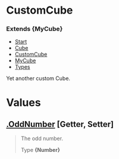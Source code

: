
# CustomCube
### Extends **{MyCube}**

* [Start](https://github.com/QSmally/Docgen/blob/Test/Documentations/Index.md)
* [Cube](https://github.com/QSmally/Docgen/blob/Test/Documentations/Cube.md)
* [CustomCube](https://github.com/QSmally/Docgen/blob/Test/Documentations/CustomCube.md)
* [MyCube](https://github.com/QSmally/Docgen/blob/Test/Documentations/MyCube.md)
* [Types](https://github.com/QSmally/Docgen/blob/Test/Documentations/Types.md)

Yet another custom Cube.



# Values
## [.OddNumber](https://github.com/QSmally/Docgen/blob/Test/lib/Extensions/CustomCube.js#L22) [**Getter**, **Setter**]
> The odd number.
>
> Type **{Number}**
